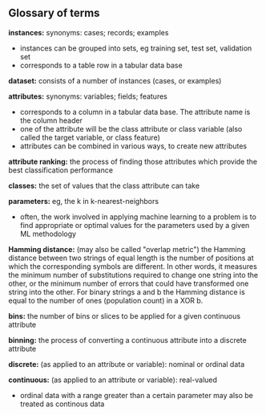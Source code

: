 ## Glossary of terms
**instances:** synonyms: cases; records; examples
- instances can be grouped into sets, eg training set, test set, validation set
- corresponds to a table row in a tabular data base

**dataset:** consists of a number of instances (cases, or examples)

**attributes:** synonyms: variables; fields; features
- corresponds to a column in a tabular data base. The attribute name is the column header
- one of the attribute will be the class attribute or class variable (also called the target variable, or class feature)
- attributes can be combined in various ways, to create new attributes

**attribute ranking:** the process of finding those attributes which provide the best classification performance

**classes:** the set of values that the class attribute can take

**parameters:** eg, the k in k-nearest-neighbors
- often, the work involved in applying machine learning to a problem is to find appropriate or optimal values for the parameters used by a given ML methodology

**Hamming distance:** (may also be called "overlap metric") the Hamming distance between two strings of equal length is the number of positions at which the corresponding symbols are different. In other words, it measures the minimum number of substitutions required to change one string into the other, or the minimum number of errors that could have transformed one string into the other. For binary strings a and b the Hamming distance is equal to the number of ones (population count) in a XOR b.

**bins:** the number of bins or slices to be applied for a given continuous attribute

**binning:** the process of converting a continuous attribute into a discrete attribute

**discrete:** (as applied to an attribute or variable): nominal or ordinal data

**continuous:** (as applied to an attribute or variable): real-valued
- ordinal data with a range greater than a certain parameter may also be treated as continous data
